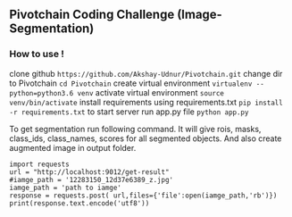 ## Pivotchain Coding Challenge (Image-Segmentation)
### How to use !
clone github ```https://github.com/Akshay-Udnur/Pivotchain.git```
change dir to Pivotchain ```cd Pivotchain```
create virtual environment ```virtualenv --python=python3.6 venv```
activate virtual environment ```source venv/bin/activate```
install requirements using requirements.txt ```pip install -r requirements.txt```
to start server run app.py file ```python app.py```

To get segmentation run following command. It will give rois, masks, class_ids, class_names, scores for all segmented objects. And also create augmented image in output folder.

```
import requests
url = "http://localhost:9012/get-result"
#iamge_path = '12283150_12d37e6389_z.jpg'
iamge_path = 'path to iamge'
response = requests.post( url,files={'file':open(iamge_path,'rb')})
print(response.text.encode('utf8'))
```
